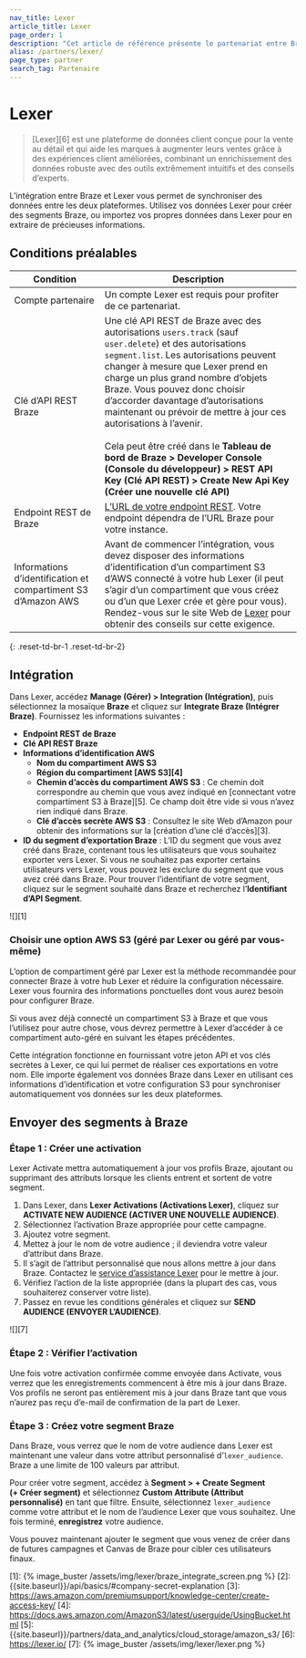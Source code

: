 ```yaml
---
nav_title: Lexer
article_title: Lexer
page_order: 1
description: "Cet article de référence présente le partenariat entre Braze et Lexer, une plateforme de données client qui aide les marketeurs à créer des expériences qui génèrent des ventes grâce aux données."
alias: /partners/lexer/
page_type: partner
search_tag: Partenaire
---
```


# Lexer

> [Lexer][6] est une plateforme de données client conçue pour la vente au détail et qui aide les marques à augmenter leurs ventes grâce à des expériences client améliorées, combinant un enrichissement des données robuste avec des outils extrêmement intuitifs et des conseils d’experts.

L’intégration entre Braze et Lexer vous permet de synchroniser des données entre les deux plateformes. Utilisez vos données Lexer pour créer des segments Braze, ou importez vos propres données dans Lexer pour en extraire de précieuses informations. 

## Conditions préalables

| Condition | Description |
| ----------- | ----------- |
| Compte partenaire | Un compte Lexer est requis pour profiter de ce partenariat. |
| Clé d’API REST Braze | Une clé API REST de Braze avec des autorisations `users.track` (sauf `user.delete`) et des autorisations `segment.list`. Les autorisations peuvent changer à mesure que Lexer prend en charge un plus grand nombre d’objets Braze. Vous pouvez donc choisir d’accorder davantage d’autorisations maintenant ou prévoir de mettre à jour ces autorisations à l’avenir.<br><br> Cela peut être créé dans le **Tableau de bord de Braze > Developer Console (Console du développeur) > REST API Key (Clé API REST) > Create New Api Key (Créer une nouvelle clé API)** |
| Endpoint REST de Braze | [L’URL de votre endpoint REST]({{site.baseurl}}/api/basics/#endpoints). Votre endpoint dépendra de l’URL Braze pour votre instance. |
| Informations d’identification et compartiment S3 d’Amazon AWS | Avant de commencer l’intégration, vous devez disposer des informations d’identification d’un compartiment S3 d’AWS connecté à votre hub Lexer (il peut s’agir d’un compartiment que vous créez ou d’un que Lexer crée et gère pour vous). Rendez-vous sur le site Web de [Lexer](https://learn.lexer.io/docs/amazon-s3) pour obtenir des conseils sur cette exigence. |
{: .reset-td-br-1 .reset-td-br-2}

## Intégration

Dans Lexer, accédez **Manage (Gérer) > Integration (Intégration)**, puis sélectionnez la mosaïque **Braze** et cliquez sur **Integrate Braze (Intégrer Braze)**. Fournissez les informations suivantes :
- **Endpoint REST de Braze**
- **Clé API REST Braze**
- **Informations d’identification AWS**
  - **Nom du compartiment AWS S3**
  - **Région du compartiment [AWS S3][4]**
  - **Chemin d’accès du compartiment AWS S3** : Ce chemin doit correspondre au chemin que vous avez indiqué en [connectant votre compartiment S3 à Braze][5]. Ce champ doit être vide si vous n’avez rien indiqué dans Braze.
  - **Clé d’accès secrète AWS S3** : Consultez le site Web d’Amazon pour obtenir des informations sur la [création d’une clé d’accès][3].
- **ID du segment d’exportation Braze** : L’ID du segment que vous avez créé dans Braze, contenant tous les utilisateurs que vous souhaitez exporter vers Lexer. Si vous ne souhaitez pas exporter certains utilisateurs vers Lexer, vous pouvez les exclure du segment que vous avez créé dans Braze. Pour trouver l’identifiant de votre segment, cliquez sur le segment souhaité dans Braze et recherchez l’**Identifiant d’API Segment**.

![][1]

### Choisir une option AWS S3 (géré par Lexer ou géré par vous-même)
L’option de compartiment géré par Lexer est la méthode recommandée pour connecter Braze à votre hub Lexer et réduire la configuration nécessaire. Lexer vous fournira des informations ponctuelles dont vous aurez besoin pour configurer Braze.

Si vous avez déjà connecté un compartiment S3 à Braze et que vous l’utilisez pour autre chose, vous devrez permettre à Lexer d’accéder à ce compartiment auto-géré en suivant les étapes précédentes.

Cette intégration fonctionne en fournissant votre jeton API et vos clés secrètes à Lexer, ce qui lui permet de réaliser ces exportations en votre nom. Elle importe également vos données Braze dans Lexer en utilisant ces informations d’identification et votre configuration S3 pour synchroniser automatiquement vos données sur les deux plateformes.

## Envoyer des segments à Braze

### Étape 1 : Créer une activation

Lexer Activate mettra automatiquement à jour vos profils Braze, ajoutant ou supprimant des attributs lorsque les clients entrent et sortent de votre segment.

1. Dans Lexer, dans **Lexer Activations (Activations Lexer)**, cliquez sur **ACTIVATE NEW AUDIENCE (ACTIVER UNE NOUVELLE AUDIENCE)**.
2. Sélectionnez l’activation Braze appropriée pour cette campagne.
3. Ajoutez votre segment.
4. Mettez à jour le nom de votre audience ; il deviendra votre valeur d’attribut dans Braze.
5. Il s’agit de l’attribut personnalisé que nous allons mettre à jour dans Braze. Contactez le [service d’assistance Lexer](support@lexer.io) pour le mettre à jour.
6. Vérifiez l’action de la liste appropriée (dans la plupart des cas, vous souhaiterez conserver votre liste).
7. Passez en revue les conditions générales et cliquez sur **SEND AUDIENCE (ENVOYER L’AUDIENCE)**.

![][7]

### Étape 2 : Vérifier l’activation

Une fois votre activation confirmée comme envoyée dans Activate, vous verrez que les enregistrements commencent à être mis à jour dans Braze. Vos profils ne seront pas entièrement mis à jour dans Braze tant que vous n’aurez pas reçu d’e-mail de confirmation de la part de Lexer.

### Étape 3 : Créez votre segment Braze

Dans Braze, vous verrez que le nom de votre audience dans Lexer est maintenant une valeur dans votre attribut personnalisé d’`lexer_audience`. Braze a une limite de 100 valeurs par attribut.

Pour créer votre segment, accédez à **Segment > + Create Segment (+ Créer segment)** et sélectionnez **Custom Attribute (Attribut personnalisé)** en tant que filtre. Ensuite, sélectionnez `lexer_audience` comme votre attribut et le nom de l’audience Lexer que vous souhaitez. Une fois terminé, **enregistrez** votre audience.

Vous pouvez maintenant ajouter le segment que vous venez de créer dans de futures campagnes et Canvas de Braze pour cibler ces utilisateurs finaux.

[1]: {% image_buster /assets/img/lexer/braze_integrate_screen.png %}
[2]: {{site.baseurl}}/api/basics/#company-secret-explanation
[3]: https://aws.amazon.com/premiumsupport/knowledge-center/create-access-key/
[4]: https://docs.aws.amazon.com/AmazonS3/latest/userguide/UsingBucket.html
[5]: {{site.baseurl}}/partners/data_and_analytics/cloud_storage/amazon_s3/
[6]: https://lexer.io/
[7]: {% image_buster /assets/img/lexer/lexer.png %}